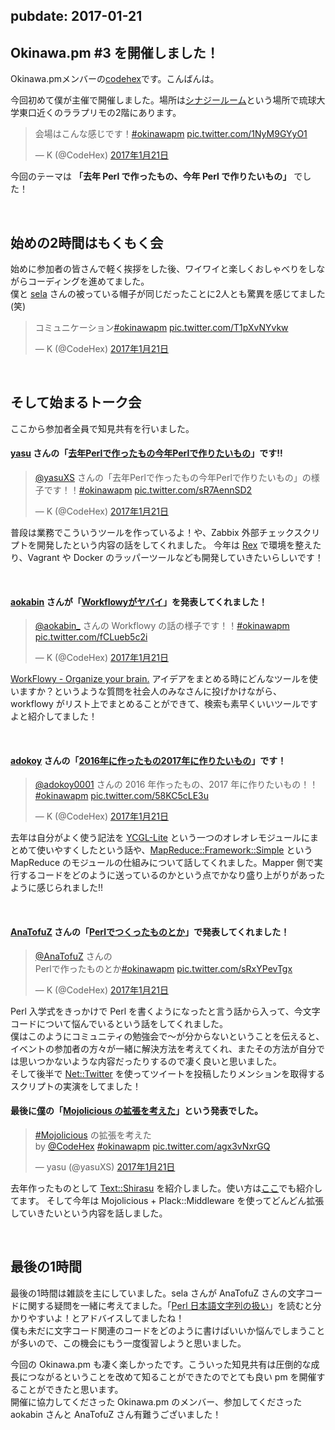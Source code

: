 pubdate: 2017-01-21
---
## Okinawa.pm #3 を開催しました！

Okinawa.pmメンバーの[codehex](https://twitter.com/codehex)です。こんばんは。

今回初めて僕が主催で開催しました。場所は[シナジールーム](https://www.synergy-room.com/)という場所で琉球大学東口近くのララプリモの2階にあります。
<blockquote class="twitter-tweet" data-lang="ja"><p lang="ja" dir="ltr">会場はこんな感じです！<a href="https://twitter.com/hashtag/okinawapm?src=hash">#okinawapm</a> <a href="https://t.co/1NyM9GYyO1">pic.twitter.com/1NyM9GYyO1</a></p>&mdash; K (@CodeHex) <a href="https://twitter.com/CodeHex/status/822657265341726721">2017年1月21日</a></blockquote>
    
今回のテーマは **「去年 Perl で作ったもの、今年 Perl で作りたいもの」** でした！

<br>

## 始めの2時間はもくもく会


始めに参加者の皆さんで軽く挨拶をした後、ワイワイと楽しくおしゃべりをしながらコーディングを進めてました。  
僕と [sela](https://twitter.com/perlackline) さんの被っている帽子が同じだったことに2人とも驚異を感じてました(笑)  

<blockquote class="twitter-tweet" data-lang="ja"><p lang="ja" dir="ltr">コミュニケーション<a href="https://twitter.com/hashtag/okinawapm?src=hash">#okinawapm</a> <a href="https://t.co/T1pXvNYvkw">pic.twitter.com/T1pXvNYvkw</a></p>&mdash; K (@CodeHex) <a href="https://twitter.com/CodeHex/status/822687398869942275">2017年1月21日</a></blockquote>

<br>

## そして始まるトーク会

ここから参加者全員で知見共有を行いました。  
  
#### [yasu](https://twitter.com/yasuXS) さんの「[去年Perlで作ったもの今年Perlで作りたいもの](https://docs.google.com/presentation/d/19fLFVLTcwHfUQDPLQEjy1d8Hd6UyOYFQJbJNTKoI3Co/pub?start=false&loop=false&delayms=3000)」です!!
<blockquote class="twitter-tweet" data-lang="ja"><p lang="ja" dir="ltr"><a href="https://twitter.com/yasuXS">@yasuXS</a> さんの「去年Perlで作ったもの今年Perlで作りたいもの」の様子です！！<a href="https://twitter.com/hashtag/okinawapm?src=hash">#okinawapm</a> <a href="https://t.co/sR7AennSD2">pic.twitter.com/sR7AennSD2</a></p>&mdash; K (@CodeHex) <a href="https://twitter.com/CodeHex/status/822798215346954240">2017年1月21日</a></blockquote>

普段は業務でこういうツールを作っているよ！や、Zabbix 外部チェックスクリプトを開発したという内容の話をしてくれました。
今年は [Rex](http://rexify.org/) で環境を整えたり、Vagrant や Docker のラッパーツールなども開発していきたいらしいです！

<br>

#### [aokabin](https://twitter.com/aokabin_) さんが「[Workflowyがヤバイ](https://speakerdeck.com/aokabin/workflowygayabai)」を発表してくれました！
<blockquote class="twitter-tweet" data-lang="ja"><p lang="ja" dir="ltr"><a href="https://twitter.com/aokabin_">@aokabin_</a> さんの Workflowy の話の様子です！！<a href="https://twitter.com/hashtag/okinawapm?src=hash">#okinawapm</a> <a href="https://t.co/fCLueb5c2i">pic.twitter.com/fCLueb5c2i</a></p>&mdash; K (@CodeHex) <a href="https://twitter.com/CodeHex/status/822804667922944000">2017年1月21日</a></blockquote>


[WorkFlowy - Organize your brain.](https://workflowy.com/)
アイデアをまとめる時にどんなツールを使いますか？というような質問を社会人のみなさんに投げかけながら、 workflowy がリスト上でまとめることができて、検索も素早くいいツールですよと紹介してました！

<br>
  
#### [adokoy](https://twitter.com/adokoy0001) さんの「[2016年に作ったもの2017年に作りたいもの](https://docs.google.com/presentation/d/1BWcz4NexR_5BWma35j53snkrYP6dlgekqRkI9kSCj-s/edit?usp=sharing)」です！
<blockquote class="twitter-tweet" data-lang="ja"><p lang="ja" dir="ltr"><a href="https://twitter.com/adokoy0001">@adokoy0001</a> さんの 2016 年作ったもの、2017 年に作りたいもの！！ <a href="https://twitter.com/hashtag/okinawapm?src=hash">#okinawapm</a> <a href="https://t.co/58KC5cLE3u">pic.twitter.com/58KC5cLE3u</a></p>&mdash; K (@CodeHex) <a href="https://twitter.com/CodeHex/status/822697773183090692">2017年1月21日</a></blockquote>

去年は自分がよく使う記法を [YCGL-Lite](https://github.com/adokoy001/YCGL-Lite) という一つのオレオレモジュールにまとめて使いやすくしたという話や、[MapReduce::Framework::Simple](https://github.com/adokoy001/MapReduce-Framework-Simple) という MapReduce のモジュールの仕組みについて話してくれました。Mapper 側で実行するコードをどのように送っているのかという点でかなり盛り上がりがあったように感じられました!!

<br>

#### [AnaTofuZ](https://twitter.com/AnaTofuZ) さんの「[Perlでつくったものとか](http://www.slideshare.net/Shimitakax/perl-71241065)」で発表してくれました！
<blockquote class="twitter-tweet" data-lang="ja"><p lang="ja" dir="ltr"><a href="https://twitter.com/AnaTofuZ">@AnaTofuZ</a> さんの<br>Perlで作ったものとか<a href="https://twitter.com/hashtag/okinawapm?src=hash">#okinawapm</a> <a href="https://t.co/sRxYPevTgx">pic.twitter.com/sRxYPevTgx</a></p>&mdash; K (@CodeHex) <a href="https://twitter.com/CodeHex/status/822708856274853889">2017年1月21日</a></blockquote>

Perl 入学式をきっかけで Perl を書くようになったと言う話から入って、今文字コードについて悩んでいるという話をしてくれました。  
僕はこのようにコミュニティの勉強会で〜が分からないということを伝えると、イベントの参加者の方々が一緒に解決方法を考えてくれ、またその方法が自分では思いつかないような内容だったりするので凄く良いと思いました。  
そして後半で [Net::Twitter](https://metacpan.org/pod/Net::Twitter) を使ってツイートを投稿したりメンションを取得するスクリプトの実演をしてました！

#### 最後に[僕](https://twitter.com/codehex)の「[Mojolicious の拡張を考えた](http://www.slideshare.net/KeiKamikawa/okinawapm3-71238368)」という発表でした。
<blockquote class="twitter-tweet" data-lang="ja"><p lang="ja" dir="ltr"><a href="https://twitter.com/hashtag/Mojolicious?src=hash">#Mojolicious</a> の拡張を考えた<br>by <a href="https://twitter.com/CodeHex">@CodeHex</a> <a href="https://twitter.com/hashtag/okinawapm?src=hash">#okinawapm</a> <a href="https://t.co/agx3vNxrGQ">pic.twitter.com/agx3vNxrGQ</a></p>&mdash; yasu (@yasuXS) <a href="https://twitter.com/yasuXS/status/822725351860113408">2017年1月21日</a></blockquote>

去年作ったものとして [Text::Shirasu](https://metacpan.org/pod/Text::Shirasu) を紹介しました。使い方は[ここ](http://qiita.com/Kei-Kamikawa/items/3b104f84876304e73f06)でも紹介してます。
そして今年は Mojolicious + Plack::Middleware を使ってどんどん拡張していきたいという内容を話しました。

<br>

## 最後の1時間

最後の1時間は雑談を主にしていました。sela さんが AnaTofuZ さんの文字コードに関する疑問を一緒に考えてました。「[Perl 日本語文字列の扱い](http://pointoht.ti-da.net/e7854074.html)」を読むと分かりやすいよ！とアドバイスしてましたね！  
僕も未だに文字コード関連のコードをどのように書けばいいか悩んでしまうことが多いので、この機会にもう一度復習しようと思いました。  
  
今回の Okinawa.pm も凄く楽しかったです。こういった知見共有は圧倒的な成長につながるということを改めて知ることができたのでとても良い pm を開催することができたと思います。  
開催に協力してくださった Okinawa.pm のメンバー、参加してくださった aokabin さんと AnaTofuZ さん有難うございました！




